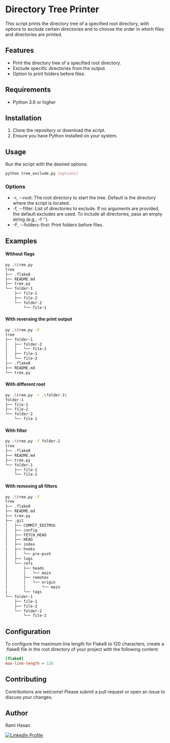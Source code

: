 # Directory Tree Printer

This script prints the directory tree of a specified root directory, with options to exclude certain directories and to choose the order in which files and directories are printed.

## Features

- Print the directory tree of a specified root directory.
- Exclude specific directories from the output.
- Option to print folders before files.

## Requirements

- Python 3.6 or higher

## Installation

1. Clone the repository or download the script.
2. Ensure you have Python installed on your system.

## Usage

Run the script with the desired options:

```sh
python tree_exclude.py [options]
```

### Options
* -r, --root: The root directory to start the tree. Default is the directory where the script is located.
* -f, --filter: List of directories to exclude. If no arguments are provided, the default excludes are used. To include all directories, pass an empty string (e.g., -f '').
* -F, --folders-first: Print folders before files.

## Examples
#### Without flags
```sh
py .\tree.py
tree
├── .flake8
├── README.md
├── tree.py
└── folder-1
    ├── file-1
    ├── file-2
    └── folder-2
        └── file-1
```
#### With reversing the print output
```sh
py .\tree.py -F
tree
├── folder-1
│   ├── folder-2
│   │   └── file-1
│   ├── file-1
│   └── file-2
├── .flake8
├── README.md
└── tree.py
```
#### With different root
```sh
py .\tree.py -r .\folder-1\
folder-1
├── file-1
├── file-2
└── folder-2
    └── file-1
```
#### With filter
```sh
py .\tree.py -f folder-2
tree
├── .flake8
├── README.md
├── tree.py
└── folder-1
    ├── file-1
    └── file-2
```
#### With removing all filters
```sh
py .\tree.py -f
tree
├── .flake8
├── README.md
├── tree.py
├── .git
│   ├── COMMIT_EDITMSG
│   ├── config
│   ├── FETCH_HEAD
│   ├── HEAD
│   ├── index
│   ├── hooks
│   │   └── pre-push
│   ├── logs
│   └── refs
│       ├── heads
│       │   └── main
│       ├── remotes
│       │   └── origin
│       │       └── main
│       └── tags
└── folder-1
    ├── file-1
    ├── file-2
    └── folder-2
        └── file-1
```

## Configuration
To configure the maximum line length for Flake8 to 120 characters, create a .flake8 file in the root directory of your project with the following content:

```ini
[flake8]
max-line-length = 120
```

## Contributing
Contributions are welcome! Please submit a pull request or open an issue to discuss your changes.

## Author
Rami Hasan

[![LinkedIn Profile](https://img.shields.io/badge/LinkedIn-blue?style=flat&logo=linkedin&labelColor=blue)](https://www.linkedin.com/in/rami-hassan)
